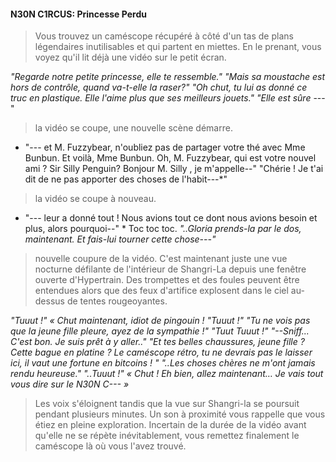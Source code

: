 
#### N30N C1RCUS: Princesse Perdu


> Vous trouvez un caméscope récupéré à côté d'un tas de plans légendaires inutilisables et qui partent en miettes. En le prenant, vous voyez qu'il lit déjà une vidéo sur le petit écran.

*"Regarde notre petite princesse, elle te ressemble." "Mais sa moustache est hors de contrôle, quand va-t-elle la raser?" "Oh chut, tu lui as donné ce truc en plastique. Elle l'aime plus que ses meilleurs jouets." "Elle est sûre* ---"
> la vidéo se coupe, une nouvelle scène démarre.

* "--- et M. Fuzzybear, n'oubliez pas de partager votre thé avec Mme Bunbun. Et voilà, Mme Bunbun. Oh, M. Fuzzybear, qui est votre nouvel ami ? Sir Silly Penguin? Bonjour M. Silly , je m'appelle--" "Chérie ! Je t'ai dit de ne pas apporter des choses de l'habit---*"
> la vidéo se coupe à nouveau.

* "--- leur a donné tout ! Nous avions tout ce dont nous avions besoin et plus, alors pourquoi--" * Toc toc toc. *"..Gloria prends-la par le dos, maintenant. Et fais-lui tourner cette chose---"*
> nouvelle coupure de la vidéo. C'est maintenant juste une vue nocturne défilante de l'intérieur de Shangri-La depuis une fenêtre ouverte d'Hypertrain. Des trompettes et des foules peuvent être entendues alors que des feux d'artifice explosent dans le ciel au-dessus de tentes rougeoyantes.

*"Tuuut !" « Chut maintenant, idiot de pingouin ! "Tuuut !" "Tu ne vois pas que la jeune fille pleure, ayez de la sympathie !" "Tuut Tuuut !" "--Sniff... C'est bon. Je suis prêt à y aller.." "Et tes belles chaussures, jeune fille ? Cette bague en platine ? Le caméscope rétro, tu ne devrais pas le laisser ici, il vaut une fortune en bitcoins ! " "..Les choses chères ne m'ont jamais rendu heureuse." "..Tuuut !" « Chut ! Eh bien, allez maintenant… Je vais tout vous dire sur le N30N C--- »*
> Les voix s'éloignent tandis que la vue sur Shangri-la se poursuit pendant plusieurs minutes. Un son à proximité vous rappelle que vous étiez en pleine exploration. Incertain de la durée de la vidéo avant qu'elle ne se répète inévitablement, vous remettez finalement le caméscope là où vous l'avez trouvé.
